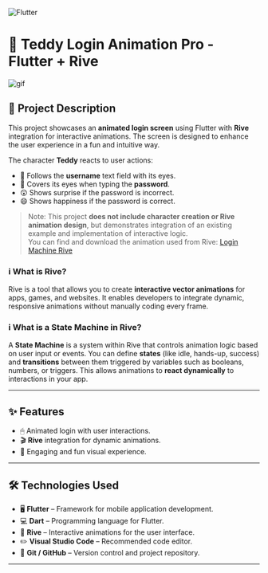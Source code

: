 ![Flutter](https://img.shields.io/badge/Flutter-%2302569B.svg?style=for-the-badge&logo=Flutter&logoColor=white)

# 🐻 Teddy Login Animation Pro - Flutter + Rive
![gif](https://github.com/user-attachments/assets/9d1837e2-0447-4a41-89a5-3335bf9971a7)

## 📖 Project Description
This project showcases an **animated login screen** using Flutter with **Rive** integration for interactive animations. The screen is designed to enhance the user experience in a fun and intuitive way.  

The character **Teddy** reacts to user actions:  
- 👀 Follows the **username** text field with its eyes.  
- 🙈 Covers its eyes when typing the **password**.  
- 😲 Shows surprise if the password is incorrect. 
- 😄 Shows happiness if the password is correct. 

> Note: This project **does not include character creation or Rive animation design**, but demonstrates integration of an existing example and implementation of interactive logic.  
> You can find and download the animation used from Rive: [Login Machine Rive](https://rive.app/marketplace/3645-7621-remix-of-login-machine/)  

### ℹ️ What is Rive?
Rive is a tool that allows you to create **interactive vector animations** for apps, games, and websites. It enables developers to integrate dynamic, responsive animations without manually coding every frame.  

### ℹ️ What is a State Machine in Rive?
A **State Machine** is a system within Rive that controls animation logic based on user input or events. You can define **states** (like idle, hands-up, success) and **transitions** between them triggered by variables such as booleans, numbers, or triggers. This allows animations to **react dynamically** to interactions in your app.  

---

## ✨ Features
- 🖱 Animated login with user interactions.  
- 🎬 **Rive** integration for dynamic animations.  
- 🌟 Engaging and fun visual experience.  

---

## 🛠 Technologies Used
- 🖥 **Flutter** – Framework for mobile application development.  
- 💻 **Dart** – Programming language for Flutter.  
- 🎨 **Rive** – Interactive animations for the user interface.  
- ✏️ **Visual Studio Code** – Recommended code editor.  
- 🔗 **Git / GitHub** – Version control and project repository.  

---
